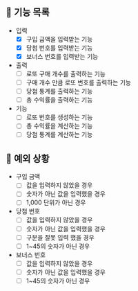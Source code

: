 ## 📄 기능 목록

- 입력
  - [x] 구입 금액을 입력받는 기능
  - [x] 당첨 번호를 입력받는 기능
  - [x] 보너스 번호를 입력받는 기능

- 출력
  - [ ] 로또 구매 개수를 출력하는 기능
  - [ ] 구매 개수 만큼 로또 번호를 출력하는 기능
  - [ ] 당첨 통계를 출력하는 기능
  - [ ] 총 수익률을 출력하는 기능

- 기능
  - [ ] 로또 번호를 생성하는 기능
  - [ ] 총 수익률을 계산하는 기능
  - [ ] 당첨 통계를 계산하는 기능

## 🎯 예외 상황

- 구입 금액
  - [ ] 값을 입력하지 않았을 경우
  - [ ] 숫자가 아닌 값을 입력했을 경우
  - [ ] 1,000 단위가 아닌 경우

- 당첨 번호
  - [ ] 값을 입력하지 않았을 경우
  - [ ] 숫자가 아닌 값을 입력했을 경우
  - [ ] 구분을 잘못 입력 했을 경우
  - [ ] 1~45의 숫자가 아닌 경우

- 보너스 번호
  - [ ] 값을 입력하지 않았을 경우
  - [ ] 숫자가 아닌 값을 입력했을 경우
  - [ ] 1~45의 숫자가 아닌 경우
